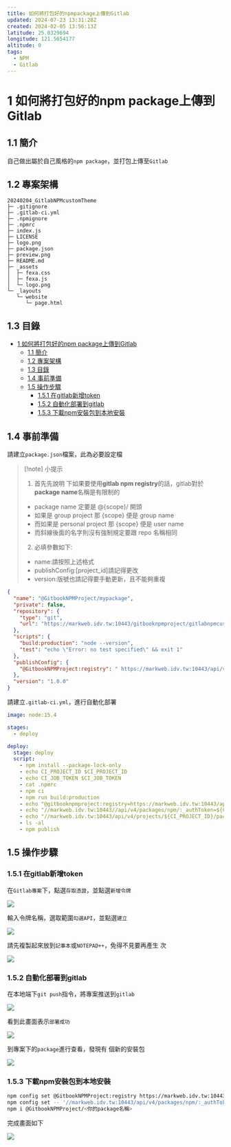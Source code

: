 ```yaml
---
title: 如何將打包好的npmpackage上傳到Gitlab
updated: 2024-07-23 13:31:28Z
created: 2024-02-05 13:56:13Z
latitude: 25.0329694
longitude: 121.5654177
altitude: 0
tags:
  - NPM
  - Gitlab
---
```


# 1 如何將打包好的npm package上傳到Gitlab

## 1.1 簡介
自己做出屬於自己風格的`npm package`，並打包上傳至`Gitlab`

## 1.2 專案架構

```
20240204_GitlabNPMcustomTheme
├─ .gitignore
├─ .gitlab-ci.yml
├─ .npmignore
├─ .npmrc
├─ index.js
├─ LICENSE
├─ logo.png
├─ package.json
├─ preview.png
├─ README.md
├─ _assets
│  ├─ fexa.css
│  ├─ fexa.js
│  └─ logo.png
└─ _layouts
   └─ website
      └─ page.html
```

## 1.3 目錄

- [1 如何將打包好的npm package上傳到Gitlab](#1-如何將打包好的npm-package上傳到gitlab)
  - [1.1 簡介](#11-簡介)
  - [1.2 專案架構](#12-專案架構)
  - [1.3 目錄](#13-目錄)
  - [1.4 事前準備](#14-事前準備)
  - [1.5 操作步驟](#15-操作步驟)
    - [1.5.1 在gitlab新增token](#151-在gitlab新增token)
    - [1.5.2 自動化部署到gitlab](#152-自動化部署到gitlab)
    - [1.5.3 下載npm安裝包到本地安裝](#153-下載npm安裝包到本地安裝)



## 1.4 事前準備

請建立`package.json`檔案，此為必要設定檔

> [!note] 小提示 
> 1. 首先先說明 下如果要使用**gitlab npm registry**的話，gitlab對於 **package name**名稱是有限制的
>* package name  定要是 @{scope}/ 開頭
>* 如果是 group project 那 {scope} 便是 group name
>* 而如果是 personal project 那 {scope} 便是 user name
>* 而斜線後面的名字則沒有強制規定要跟 repo 名稱相同
>2. 必填參數如下:
>* name:請按照上述格式
>* publishConfig:[project_id]請記得更改
>* version:版號也請記得要手動更新，且不能夠重複

```json
{
  "name": "@GitbookNPMProject/mypackage",
  "private": false,
  "repository": {
    "type": "git",
    "url": "https://markweb.idv.tw:10443/gitbooknpmproject/gitlabnpmcustomtheme"
  },
  "scripts": {
    "build:production": "node --version",
    "test": "echo \"Error: no test specified\" && exit 1"
  },
  "publishConfig": {
    "@GitbookNPMProject:registry": " https://markweb.idv.tw:10443/api/v4/projects/<project_id>/packages/npm/"
  },
  "version": "1.0.0"
}
```

請建立`.gitlab-ci.yml`，進行自動化部署

```yaml
image: node:15.4

stages:
  - deploy

deploy:
  stage: deploy
  script:
    - npm install --package-lock-only
    - echo CI_PROJECT_ID $CI_PROJECT_ID
    - echo CI_JOB_TOKEN $CI_JOB_TOKEN
    - cat .npmrc
    - npm ci
    - npm run build:production
    - echo "@gitbooknpmproject:registry=https://markweb.idv.tw:10443/api/v4/packages/npm/" >> .npmrc
    - echo "//markweb.idv.tw:10443//api/v4/packages/npm/:_authToken=${CI_JOB_TOKEN}" >> .npmrc
    - echo "//markweb.idv.tw:10443/api/v4/projects/${CI_PROJECT_ID}/packages/npm/:_authToken=${CI_JOB_TOKEN}" >> .npmrc
    - ls -al
    - npm publish

```

## 1.5 操作步驟


### 1.5.1 在gitlab新增token

在`Gitlab專案`下，點選`存取憑證`，並點選`新增令牌`

![](https://mybookstack.zeabur.app/uploads/images/gallery/2025-08/b9071c9e-upload-96ddba6e7ac2701666906019e30f63ee.png)

輸入令牌名稱，選取範圍`勾選API`，並點選`建立`

![](https://mybookstack.zeabur.app/uploads/images/gallery/2025-08/NXPbd6b8d5c-upload-ff12152bb69f6e23e23aa66aeac36e7a.png)

請先複製起來放到`記事本`或`NOTEPAD++`，免得不見要再產生 次

![](https://mybookstack.zeabur.app/uploads/images/gallery/2025-08/WEQe5eb49fe-upload-27e43a60540dfc2bc58b5c3c37341159.png)

<!--more-->
### 1.5.2 自動化部署到gitlab

在本地端下`git push`指令，將專案推送到`gitlab`

![](https://markweb.idv.tw/uploads/upload_0508c8031830770775a5e80d3d534756.png)

看到此畫面表示`部署成功`

![](https://mybookstack.zeabur.app/uploads/images/gallery/2025-08/50a87dd4-upload-21532d3d9a418dc55dc6345246f8903c.png)

到專案下的`package`進行查看，發現有 個新的安裝包

![](https://mybookstack.zeabur.app/uploads/images/gallery/2025-08/fb94d4cb-upload-f9ea0c5889a8aa9b1e92e5c5f74bf1c3.png)


### 1.5.3 下載npm安裝包到本地安裝
```bash
npm config set @GitbookNPMProject:registry https://markweb.idv.tw:10443/api/v4/packages/npm/
npm config set -- '//markweb.idv.tw:10443/api/v4/packages/npm/:_authToken' "<你的token>"
npm i @GitbookNPMProject/<你的package名稱>
```
完成畫面如下

![](https://mybookstack.zeabur.app/uploads/images/gallery/2025-08/f2706041-upload-377080c3f1176cb419ea19923ef9fba5.png)